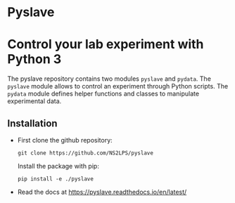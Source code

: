 # Pyslave

Control your lab experiment with Python 3
===================================================

The pyslave repository contains two modules ``pyslave`` and ``pydata``. The ``pyslave`` module allows
to control an experiment through Python scripts. The ``pydata`` module defines helper
functions and classes to manipulate experimental data.

Installation
--------------

* First clone the github repository:
  
    ``git clone https://github.com/NS2LPS/pyslave``

  Install the package with pip: 
  
    ``pip install -e ./pyslave``
    
* Read the docs at https://pyslave.readthedocs.io/en/latest/


